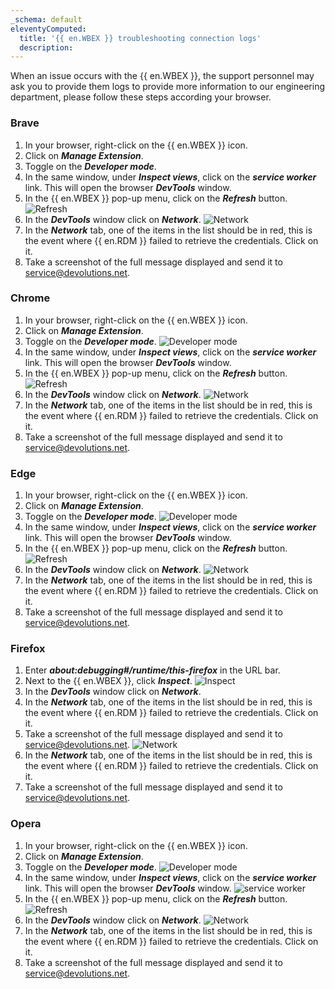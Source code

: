 ```yaml
---
_schema: default
eleventyComputed:
  title: '{{ en.WBEX }} troubleshooting connection logs'
  description:
---
```

When an issue occurs with the {{ en.WBEX }}, the support personnel may ask you to provide them logs to provide more information to our engineering department, please follow these steps according your browser.

### Brave

1. In your browser, right-click on the {{ en.WBEX }} icon.
2. Click on ***Manage Extension***.
3. Toggle on the ***Developer mode***.
4. In the same window, under ***Inspect views***, click on the ***service worker*** link. This will open the browser ***DevTools*** window.
5. In the {{ en.WBEX }} pop-up menu, click on the ***Refresh*** button. ![Refresh](https://cdnweb.devolutions.net/docs/WBEX6001_2024_2.png)
6. In the ***DevTools*** window click on ***Network***. ![Network](https://cdnweb.devolutions.net/docs/WBEX6014_2024_2.png)
7. In the ***Network*** tab, one of the items in the list should be in red, this is the event where {{ en.RDM }} failed to retrieve the credentials. Click on it.
8. Take a screenshot of the full message displayed and send it to [service@devolutions.net](mailto:service@devolutions.net).

### Chrome

1. In your browser, right-click on the {{ en.WBEX }} icon.
2. Click on ***Manage Extension***.
3. Toggle on the ***Developer mode***. ![Developer mode](https://cdnweb.devolutions.net/docs/docs_en_kb_KB4786.png)
4. In the same window, under ***Inspect views***, click on the ***service worker*** link. This will open the browser ***DevTools*** window.
5. In the {{ en.WBEX }} pop-up menu, click on the ***Refresh*** button. ![Refresh](https://cdnweb.devolutions.net/docs/WBEX6001_2024_2.png)
6. In the ***DevTools*** window click on ***Network***. ![Network](https://cdnweb.devolutions.net/docs/WBEX6002_2024_2.png)
7. In the ***Network*** tab, one of the items in the list should be in red, this is the event where {{ en.RDM }} failed to retrieve the credentials. Click on it.
8. Take a screenshot of the full message displayed and send it to [service@devolutions.net](mailto:service@devolutions.net).

### Edge

1. In your browser, right-click on the {{ en.WBEX }} icon.
2. Click on ***Manage Extension***.
3. Toggle on the ***Developer mode***. ![Developer mode](https://cdnweb.devolutions.net/docs/WBEX6010_2024_2.png)
4. In the same window, under ***Inspect views***, click on the ***service worker*** link. This will open the browser ***DevTools*** window.
5. In the {{ en.WBEX }} pop-up menu, click on the ***Refresh*** button. ![Refresh](https://cdnweb.devolutions.net/docs/WBEX6001_2024_2.png)
6. In the ***DevTools*** window click on ***Network***. ![Network](https://cdnweb.devolutions.net/docs/WBEX6002_2024_2.png)
7. In the ***Network*** tab, one of the items in the list should be in red, this is the event where {{ en.RDM }} failed to retrieve the credentials. Click on it.
8. Take a screenshot of the full message displayed and send it to [service@devolutions.net](mailto:service@devolutions.net).

### Firefox

1. Enter ***about:debugging#/runtime/this-firefox*** in the URL bar.
2. Next to the {{ en.WBEX }}, click ***Inspect***. ![Inspect](https://cdnweb.devolutions.net/docs/WBEX6003_2024_2.png)
3. In the ***DevTools*** window click on ***Network***.
4. In the ***Network*** tab, one of the items in the list should be in red, this is the event where {{ en.RDM }} failed to retrieve the credentials. Click on it.
5. Take a screenshot of the full message displayed and send it to [service@devolutions.net](mailto:service@devolutions.net). ![Network](https://cdnweb.devolutions.net/docs/WBEX6005_2024_2.png)
6. In the ***Network*** tab, one of the items in the list should be in red, this is the event where {{ en.RDM }} failed to retrieve the credentials. Click on it.
7. Take a screenshot of the full message displayed and send it to [service@devolutions.net](mailto:service@devolutions.net).

### Opera

1. In your browser, right-click on the {{ en.WBEX }} icon.
2. Click on ***Manage Extension***.
3. Toggle on the ***Developer mode***. ![Developer mode](https://cdnweb.devolutions.net/docs/WBEX6009_2024_2.png)
4. In the same window, under ***Inspect views***, click on the ***service worker*** link. This will open the browser ***DevTools*** window. ![service worker](https://cdnweb.devolutions.net/docs/WBEX6009_2024_2.png)
5. In the {{ en.WBEX }} pop-up menu, click on the ***Refresh*** button. ![Refresh](https://cdnweb.devolutions.net/docs/WBEX6001_2024_2.png)
6. In the ***DevTools*** window click on ***Network***. ![Network](https://cdnweb.devolutions.net/docs/WBEX6008_2024_2.png)
7. In the ***Network*** tab, one of the items in the list should be in red, this is the event where {{ en.RDM }} failed to retrieve the credentials. Click on it.
8. Take a screenshot of the full message displayed and send it to [service@devolutions.net](mailto:service@devolutions.net).